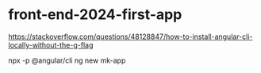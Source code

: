 # front-end-2024-first-app

https://stackoverflow.com/questions/48128847/how-to-install-angular-cli-locally-without-the-g-flag

npx -p @angular/cli ng new mk-app